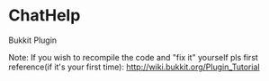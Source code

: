 ChatHelp
=========

Bukkit Plugin

Note: If you wish to recompile the code and "fix it" yourself
pls first reference(if it's your first time): http://wiki.bukkit.org/Plugin_Tutorial 
